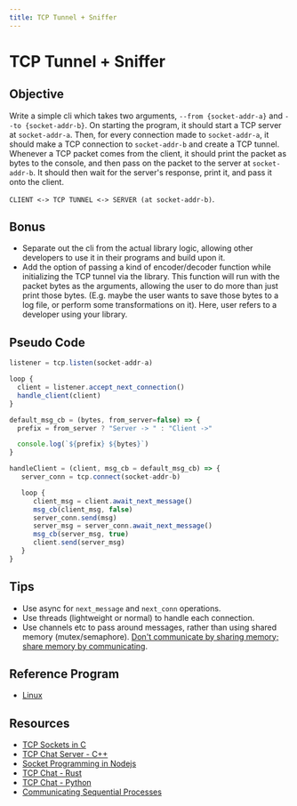 ```yaml
---
title: TCP Tunnel + Sniffer
---
```

# TCP Tunnel + Sniffer

## Objective

Write a simple cli which takes two arguments, `--from {socket-addr-a}` and `--to {socket-addr-b}`. On starting the program, it should start a TCP server at `socket-addr-a`. Then, for every connection made to `socket-addr-a`, it should make a TCP connection to `socket-addr-b` and create a TCP tunnel. Whenever a TCP packet comes from the client, it should print the packet as bytes to the console, and then pass on the packet to the server at `socket-addr-b`. It should then wait for the server's response, print it, and pass it onto the client.

`CLIENT <-> TCP TUNNEL <-> SERVER (at socket-addr-b)`.

## Bonus

- Separate out the cli from the actual library logic, allowing other developers to use it in their programs and build upon it.
- Add the option of passing a kind of encoder/decoder function while initializing the TCP tunnel via the library. This function will run with the packet bytes as the arguments, allowing the user to do more than just print those bytes. (E.g. maybe the user wants to save those bytes to a log file, or perform some transformations on it).
  Here, user refers to a developer using your library.

## Pseudo Code

```typescript
listener = tcp.listen(socket-addr-a)

loop {
  client = listener.accept_next_connection()
  handle_client(client)
}

default_msg_cb = (bytes, from_server=false) => {
  prefix = from_server ? "Server -> " : "Client ->"

  console.log(`${prefix} ${bytes}`)
}

handleClient = (client, msg_cb = default_msg_cb) => {
   server_conn = tcp.connect(socket-addr-b)

   loop {
      client_msg = client.await_next_message()
      msg_cb(client_msg, false)
      server_conn.send(msg)
      server_msg = server_conn.await_next_message()
      msg_cb(server_msg, true)
      client.send(server_msg)
   }
}
```

## Tips

- Use async for `next_message` and `next_conn` operations.
- Use threads (lightweight or normal) to handle each connection.
- Use channels etc to pass around messages, rather than using shared memory (mutex/semaphore). [Don't communicate by sharing memory; share memory by communicating](https://go.dev/blog/codelab-share).

## Reference Program

- [Linux](https://dev-portal-tools.s3.eu-central-1.amazonaws.com/tcp_tunn)

## Resources

- [TCP Sockets in C](https://www.educative.io/answers/how-to-implement-tcp-sockets-in-c)
- [TCP Chat Server - C++](https://dens.website/tutorials/cpp-asio/tcp-chat-server)
- [Socket Programming in Nodejs](https://www.hacksparrow.com/nodejs/tcp-socket-programming-in-node-js.html)
- [TCP Chat - Rust](https://github.com/tokio-rs/tokio/blob/master/examples/chat.rs)
- [TCP Chat - Python](https://www.neuralnine.com/tcp-chat-in-python/)
- [Communicating Sequential Processes](https://en.wikipedia.org/wiki/Communicating_sequential_processes)
